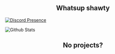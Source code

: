 <h2 align="center">Whatsup shawty </h2>

[![Discord Presence](https://lanyard.cnrad.dev/api/719954133712633910)](https://discord.com/users/719954133712633910)

![Github Stats](https://github-readme-stats.vercel.app/api?username=BetyarBaszo&count_private=true&show_icons=true&include_all_commits=true)

<h2 align="center">No projects?</h2> 
 <br> 
 <div width="100%" align="center"> 
   <a hfref="https://www.google.com/imgres?imgurl=https%3A%2F%2Fi1.sndcdn.com%2Fartworks-7n7INsM9YyE3b2KH-kyEyFw-t500x500.jpg&tbnid=d9zcpDZa8YltqM&vet=12ahUKEwjIzP6qv6eAAxVo0gIHHVgzAQoQMygBegUIARCbAQ..i&imgrefurl=https%3A%2F%2Fsoundcloud.com%2Fagustinfortnite2008%2Fagusfortnite2008-no-bitches&docid=cuFPcmQM7im2tM&w=500&h=500&q=no%20bitches%20meme&client=opera-gx&ved=2ahUKEwjIzP6qv6eAAxVo0gIHHVgzAQoQMygBegUIARCbAQ"></a>
